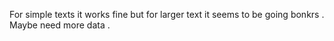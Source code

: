 For simple texts it works fine but for larger text it seems to be going bonkrs . Maybe need more data .
